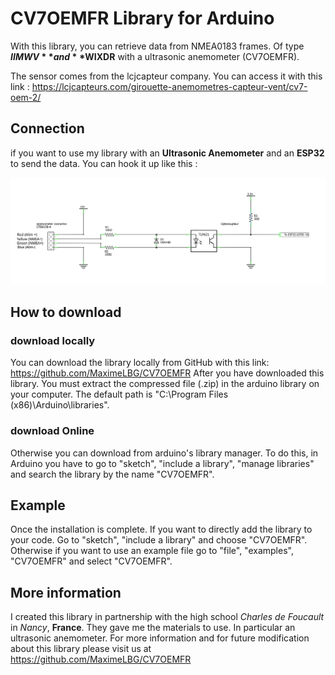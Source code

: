 # CV7OEMFR Library for Arduino
With this library, you can retrieve data from NMEA0183 frames. Of type **$IIMWV** and **$WIXDR** with a ultrasonic anemometer (CV7OEMFR). 

The sensor comes from the lcjcapteur company. You can access it with this link : https://lcjcapteurs.com/girouette-anemometres-capteur-vent/cv7-oem-2/

## Connection
if you want to use my library with an **Ultrasonic Anemometer** and an **ESP32** to send the data. You can hook it up like this :

![Image](/Image/Branchement.png)


## How to download
### download locally

You can download the library locally from GitHub with this link: https://github.com/MaximeLBG/CV7OEMFR
After you have downloaded this library. You must extract the compressed file (.zip) in the arduino library on your computer. The default path is "C:\Program Files (x86)\Arduino\libraries\".

### download Online
Otherwise you can download from arduino's library manager. To do this, in Arduino you have to go to "sketch", "include a library", "manage libraries" and search the library by the name "CV7OEMFR".

## Example
Once the installation is complete. If you want to directly add the library to your code. Go to "sketch", "include a library" and choose "CV7OEMFR". 
Otherwise if you want to use an example file go to "file", "examples", "CV7OEMFR" and select "CV7OEMFR".

## More information
I created this library in partnership with the high school *Charles de Foucault* in *Nancy*, **France**. They gave me the materials to use. In particular an ultrasonic anemometer.
For more information and for future modification about this library please visit us at
https://github.com/MaximeLBG/CV7OEMFR

